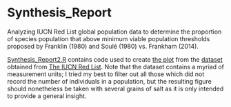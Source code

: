 # Synthesis_Report
Analyzing IUCN Red List global population data to determine the proportion of species population that above minimum viable population thresholds proposed by Franklin (1980) and Soulé (1980) vs. Frankham (2014).

[Synthesis_Report2.R](Synthesis_Report2.R) contains code used to create [the plot](Plot.png) from the [dataset](LPD2022_public.csv) obtained from [The IUCN Red List](https://www.iucnredlist.org/en). Note that the dataset contains a myriad of measurement units; I tried my best to filter out all those which did not record the number of individuals in a population, but the resulting figure should nonetheless be taken with several grains of salt as it is only intended to provide a general insight.
